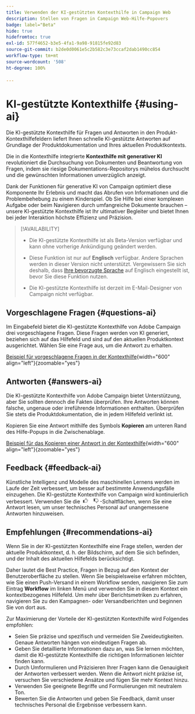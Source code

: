 ```yaml
---
title: Verwenden der KI-gestützten Kontexthilfe in Campaign Web
description: Stellen von Fragen in Campaign Web-Hilfe-Popovers
badge: label="Beta"
hide: true
hidefromtoc: true
exl-id: 577f4652-b3e5-4fa1-9a98-91815fe92d83
source-git-commit: b2de0d0061e5c2b582c3e73ccaf2dab1490cc854
workflow-type: tm+mt
source-wordcount: '508'
ht-degree: 100%

---
```


# KI-gestützte Kontexthilfe {#using-ai}

Die KI-gestützte Kontexthilfe für Fragen und Antworten in den Produkt-Kontexthilfefeldern liefert Ihnen schnelle KI-gestützte Antworten auf Grundlage der Produktdokumentation und Ihres aktuellen Produktkontexts.

Die in die Kontexthilfe integrierte **Kontexthilfe mit generativer KI** revolutioniert die Durchsuchung von Dokumenten und Beantwortung von Fragen, indem sie riesige Dokumentations-Repositorys mühelos durchsucht und die gewünschten Informationen unverzüglich anzeigt.

Dank der Funktionen für generative KI von Campaign optimiert diese Komponente Ihr Erlebnis und macht das Abrufen von Informationen und die Problembehebung zu einem Kinderspiel. Ob Sie Hilfe bei einer komplexen Aufgabe oder beim Navigieren durch umfangreiche Dokumente brauchen – unsere KI-gestützte Kontexthilfe ist Ihr ultimativer Begleiter und bietet Ihnen bei jeder Interaktion höchste Effizienz und Präzision.

<!--
[Animation showing AI-powered contextual help in action](assets/do-not-localize/CH+AI-BETA.gif)-->

>[!AVAILABILITY]
>
>* Die KI-gestützte Kontexthilfe ist als Beta-Version verfügbar und kann ohne vorherige Ankündigung geändert werden.
>
>* Diese Funktion ist nur auf **Englisch** verfügbar. Andere Sprachen werden in dieser Version nicht unterstützt. Vergewissern Sie sich deshalb, dass [Ihre bevorzugte Sprache](connect-to-campaign.md#language-pref) auf Englisch eingestellt ist, bevor Sie diese Funktion nutzen.
>
>* Die KI-gestützte Kontexthilfe ist derzeit im E-Mail-Designer von Campaign nicht verfügbar.

<!--
## Consent {#consent-ai}

Campaign knowledge assistant embedded in the contextual help boxes uses AI. Your use of this capability constitutes consent that the information you provide in your session will be collected, used, disclosed, and retained by Adobe in accordance with the terms of Adobe's Customer Feedback Program. Please do not provide any personal information about yourself or other parties (including your name or contact information) in the knowledge assistant.

## Privacy {#privacy-ai}

Your data is encrypted and private following our standard data protection practices. Learn more about [Adobe Privacy Policies](https://www.adobe.com/privacy/policy.html){target="_blank"}.

The knowledge assistant AI capability does not use your data to train our models. We do not allow any partners or third parties to use your data for training their models or any other purpose.

For information specific to Adobe AI policies in Experience Cloud apps and solutions, refer to [this page](https://business.adobe.com/products/sensei/adobe-sensei.html){target="_blank"}.
-->

## Vorgeschlagene Fragen {#questions-ai}

Im Eingabefeld bietet die KI-gestützte Kontexthilfe von Adobe Campaign drei vorgeschlagene Fragen. Diese Fragen werden von KI generiert, beziehen sich auf das Hilfefeld und sind auf den aktuellen Produktkontext ausgerichtet. Wählen Sie eine Frage aus, um die Antwort zu erhalten.

[Beispiel für vorgeschlagene Fragen in der Kontexthilfe](assets/do-not-localize/suggested-questions.png){width="600" align="left"}{zoomable="yes"}

## Antworten {#answers-ai}

Die KI-gestützte Kontexthilfe von Adobe Campaign bietet Unterstützung, aber Sie sollten dennoch die Fakten überprüfen. Ihre Antworten können falsche, ungenaue oder irreführende Informationen enthalten. Überprüfen Sie stets die Produktdokumentation, die in jedem Hilfefeld verlinkt ist.

Kopieren Sie eine Antwort mithilfe des Symbols **Kopieren** am unteren Rand des Hilfe-Popups in die Zwischenablage.

[Beispiel für das Kopieren einer Antwort in der Kontexthilfe](assets/do-not-localize/copy-answer.png){width="600" align="left"}{zoomable="yes"}

## Feedback {#feedback-ai}

Künstliche Intelligenz und Modelle des maschinellen Lernens werden im Laufe der Zeit verbessert, um besser auf bestimmte Anwendungsfälle einzugehen. Die KI-gestützte Kontexthilfe von Campaign wird kontinuierlich verbessert. Verwenden Sie die <img src="assets/do-not-localize/thumb.png" width="10%"/>-Schaltflächen, wenn Sie eine Antwort lesen, um unser technisches Personal auf unangemessene Antworten hinzuweisen.

## Empfehlungen {#recommendations-ai}

Wenn Sie in der KI-gestützten Kontexthilfe eine Frage stellen, werden der aktuelle Produktkontext, d. h. der Bildschirm, auf dem Sie sich befinden, und der Inhalt des aktuellen Hilfefelds berücksichtigt.

Daher lautet die Best Practice, Fragen in Bezug auf den Kontext der Benutzeroberfläche zu stellen. Wenn Sie beispielsweise erfahren möchten, wie Sie einen Push-Versand in einem Workflow senden, navigieren Sie zum Eintrag **Workflow** im linken Menü und verwenden Sie in diesem Kontext ein kontextbezogenes Hilfefeld. Um mehr über Berichtsmetriken zu erfahren, navigieren Sie zu den Kampagnen- oder Versandberichten und beginnen Sie von dort aus.

Zur Maximierung der Vorteile der KI-gestützten Kontexthilfe wird Folgendes empfohlen:

* Seien Sie präzise und spezifisch und vermeiden Sie Zweideutigkeiten. Genaue Antworten hängen von eindeutigen Fragen ab.
* Geben Sie detaillierte Informationen dazu an, was Sie lernen möchten, damit die KI-gestützte Kontexthilfe die richtigen Informationen leichter finden kann.
* Durch Umformulieren und Präzisieren Ihrer Fragen kann die Genauigkeit der Antworten verbessert werden. Wenn die Antwort nicht präzise ist, versuchen Sie verschiedene Ansätze und fügen Sie mehr Kontext hinzu.
* Verwenden Sie geeignete Begriffe und Formulierungen mit neutralem Ton.
* Bewerten Sie die Antworten und geben Sie Feedback, damit unser technisches Personal die Ergebnisse verbessern kann.